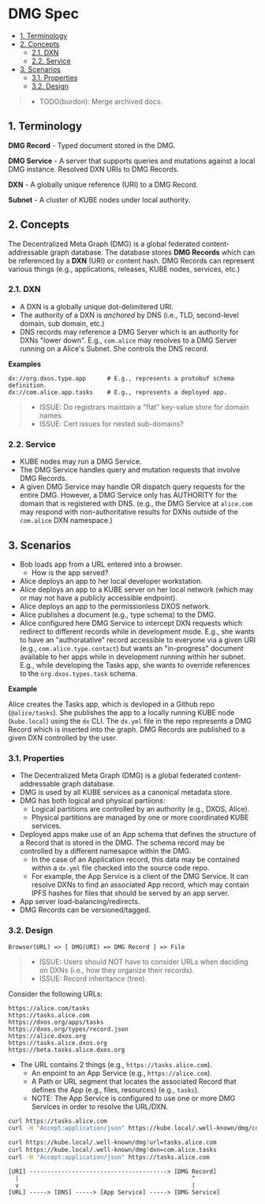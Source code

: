 # DMG Spec

<!-- @toc -->

*   [1. Terminology](#1-terminology)
*   [2. Concepts](#2-concepts)
    *   [2.1. DXN](#21-dxn)
    *   [2.2. Service](#22-service)
*   [3. Scenarios](#3-scenarios)
    *   [3.1. Properties](#31-properties)
    *   [3.2. Design](#32-design)

> *   TODO(burdon): Merge archived docs.

## 1. Terminology

**DMG Record** -
Typed document stored in the DMG.

**DMG Service** -
A server that supports queries and mutations against a local DMG instance. Resolved DXN URIs to DMG Records.

**DXN** -
A globally unique reference (URI) to a DMG Record.

**Subnet** -
A cluster of KUBE nodes under local authority.

## 2. Concepts

The Decentralized Meta Graph (DMG) is a global federated content-addressable graph database.
The database stores **DMG Records** which can be referenced by a **DXN** (URI) or content hash.
DMG Records can represent various things (e.g., applications, releases, KUBE nodes, services, etc.)

### 2.1. DXN

*   A DXN is a globally unique dot-delimitered URI.
*   The authority of a DXN is *anchored* by DNS (i.e., TLD, second-level domain, sub domain, etc.)
*   DNS records may reference a DMG Server which is an authority for DXNs "lower down". E.g., `com.alice` may resolves to a DMG Server running on a Alice's Subnet. She controls the DNS record.

**Examples**

    dx://org.dxos.type.app      # E.g., represents a protobuf schema definition.
    dx://com.alice.app.tasks    # E.g., represents a deployed app.

> *   ISSUE: Do registrars maintain a "flat" key-value store for domain names.
> *   ISSUE: Cert issues for nested sub-domains?

### 2.2. Service

*   KUBE nodes may run a DMG Service.
*   The DMG Service handles query and mutation requests that involve DMG Records.
*   A given DMG Service may handle OR dispatch query requests for the entire DMG. However, a DMG Service only has AUTHORITY for the domain that is registered with DNS. (e.g., the DMG Service at `alice.com` may respond with non-authoritative results for DXNs outside of the `com.alice` DXN namespace.)

## 3. Scenarios

*   Bob loads app from a URL entered into a browser.
    *   How is the app served?
*   Alice deploys an app to her local developer workstation.
*   Alice deploys an app to a KUBE server on her local network (which may or may not have a publicly accessible endpoint).
*   Alice deploys an app to the permissionless DXOS network.
*   Alice publishes a document (e.g., type schema) to the DMG.
*   Alice configured here DMG Service to intercept DXN requests which redirect to different records while in development mode.
    E.g., she wants to have an "authoratative" record accessible to everyone via a given URI (e.g., `com.alice.type.contact`) but wants an "in-progress" document available to her apps while in development running within her subnet.
    E.g., while developing the Tasks app, she wants to override references to the `org.dxos.types.task` schema.

**Example**

Alice creates the Tasks app, which is devloped in a Github repo (`@alice/tasks`).
She publishes the app to a locally running KUBE node (`kube.local`) using the `dx` CLI.
The `dx.yml` file in the repo represents a DMG Record which is inserted into the graph.
DMG Records are published to a given DXN controlled by the user.

### 3.1. Properties

*   The Decentralized Meta Graph (DMG) is a global federated content-addressable graph database.
*   DMG is used by all KUBE services as a canonical metadata store.
*   DMG has both logical and physical partiions:
    *   Logical partitions are controlled by an authority (e.g., DXOS, Alice).
    *   Physical partitions are managed by one or more coordinated KUBE services.
*   Deployed apps make use of an App schema that defines the structure of a Record that is stored in the DMG. The schema record may be controlled by a different namesapce within the DMG.
    *   In the case of an Application record, this data may be contained within a `dx.yml` file checked into the source code repo.
    *   For example, the App Service is a client of the DMG Service. It can resolve DXNs to find an associated App record, which may contain IPFS hashes for files that should be served by an app server.
*   App server load-balancing/redirects.
*   DMG Records can be versioned/tagged.

### 3.2. Design

    Browser(URL) => [ DMG(URI) => DMG Record ] => File

> *   ISSUE: Users should NOT have to consider URLs when deciding on DXNs (i.e., how they organize their records).
> *   ISSUE: Record inheritance (tree).

Consider the following URLs:

    https://alice.com/tasks
    https://tasks.alice.com
    https://dxos.org/apps/tasks
    https://dxos.org/types/record.json
    https://alice.dxos.org
    https://tasks.alice.dxos.org
    https://beta.tasks.alice.dxos.org

*   The URL contains 2 things (e.g., `https://tasks.alice.com`).
    *   An enpoint to an App Service (e.g., `https://alice.com`).
    *   A Path or URL segment that locates the associated Record that defines the App (e.g., files, resources) (e.g., `tasks`).
    *   NOTE: The App Service is configured to use one or more DMG Services in order to resolve the URL/DXN.

```bash
curl https://tasks.alice.com
curl -H "Accept:application/json" https://kube.local/.well-known/dmg/com.alice.tasks

curl https://kube.local/.well-known/dmg?url=tasks.alice.com
curl https://kube.local/.well-known/dmg?dxn=com.alice.tasks
curl -H "Accept:application/json" https://tasks.alice.com 
```

    [URI] ---------------------------------------> [DMG Record]
      |                                                 ^
      v                                                 |
    [URL] -----> [DNS] -----> [App Service] -----> [DMG Service]

